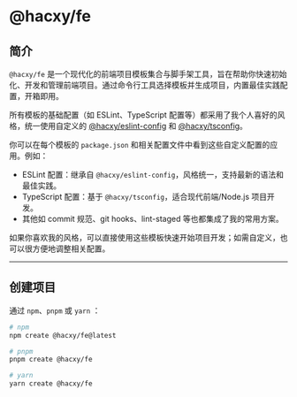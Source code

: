 # @hacxy/fe


## 简介

`@hacxy/fe` 是一个现代化的前端项目模板集合与脚手架工具，旨在帮助你快速初始化、开发和管理前端项目。通过命令行工具选择模板并生成项目，内置最佳实践配置，开箱即用。

所有模板的基础配置（如 ESLint、TypeScript 配置等）都采用了我个人喜好的风格，统一使用自定义的 [@hacxy/eslint-config](https://github.com/hacxy/eslint-config) 和 [@hacxy/tsconfig](https://github.com/hacxy/tsconfig)。

你可以在每个模板的 `package.json` 和相关配置文件中看到这些自定义配置的应用。例如：

- ESLint 配置：继承自 `@hacxy/eslint-config`，风格统一，支持最新的语法和最佳实践。
- TypeScript 配置：基于 `@hacxy/tsconfig`，适合现代前端/Node.js 项目开发。
- 其他如 commit 规范、git hooks、lint-staged 等也都集成了我的常用方案。

如果你喜欢我的风格，可以直接使用这些模板快速开始项目开发；如需自定义，也可以很方便地调整相关配置。

---

## 创建项目

通过 `npm`、`pnpm` 或 `yarn` ：

```sh
# npm
npm create @hacxy/fe@latest

# pnpm
pnpm create @hacxy/fe

# yarn
yarn create @hacxy/fe
```
